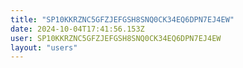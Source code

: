 ```yaml
---
title: "SP10KKRZNC5GFZJEFGSH8SNQ0CK34EQ6DPN7EJ4EW"
date: 2024-10-04T17:41:56.153Z
user: SP10KKRZNC5GFZJEFGSH8SNQ0CK34EQ6DPN7EJ4EW
layout: "users"
---
```

    